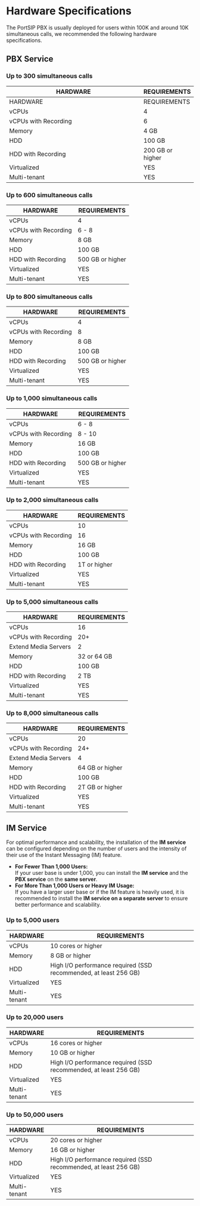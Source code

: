 # Hardware Specifications

The PortSIP PBX is usually deployed for users within 100K and around 10K simultaneous calls, we recommended the following hardware specifications.

## PBX Service

### **Up to 300 simultaneous calls**

<table data-header-hidden><thead><tr><th width="400">HARDWARE</th><th>REQUIREMENTS</th></tr></thead><tbody><tr><td>HARDWARE</td><td>REQUIREMENTS</td></tr><tr><td>vCPUs</td><td>4</td></tr><tr><td>vCPUs with Recording</td><td>6</td></tr><tr><td>Memory</td><td>4 GB</td></tr><tr><td>HDD</td><td>100 GB</td></tr><tr><td>HDD with Recording</td><td>200 GB or higher</td></tr><tr><td>Virtualized</td><td>YES</td></tr><tr><td>Multi-tenant</td><td>YES</td></tr></tbody></table>

### **Up to 600 simultaneous calls**

| HARDWARE             | REQUIREMENTS     |
| -------------------- | ---------------- |
| vCPUs                | 4                |
| vCPUs with Recording | 6 - 8            |
| Memory               | 8 GB             |
| HDD                  | 100 GB           |
| HDD with Recording   | 500 GB or higher |
| Virtualized          | YES              |
| Multi-tenant         | YES              |

### **Up to 800 simultaneous calls**

| HARDWARE             | REQUIREMENTS     |
| -------------------- | ---------------- |
| vCPUs                | 4                |
| vCPUs with Recording | 8                |
| Memory               | 8 GB             |
| HDD                  | 100 GB           |
| HDD with Recording   | 500 GB or higher |
| Virtualized          | YES              |
| Multi-tenant         | YES              |

### **Up to 1,000 simultaneous calls**

| HARDWARE             | REQUIREMENTS     |
| -------------------- | ---------------- |
| vCPUs                | 6 - 8            |
| vCPUs with Recording | 8 - 10           |
| Memory               | 16 GB            |
| HDD                  | 100 GB           |
| HDD with Recording   | 500 GB or higher |
| Virtualized          | YES              |
| Multi-tenant         | YES              |

### **Up to 2,000 simultaneous calls**

| HARDWARE             | REQUIREMENTS |
| -------------------- | ------------ |
| vCPUs                | 10           |
| vCPUs with Recording | 16           |
| Memory               | 16 GB        |
| HDD                  | 100 GB       |
| HDD with Recording   | 1T or higher |
| Virtualized          | YES          |
| Multi-tenant         | YES          |

### **Up to 5,000 simultaneous calls**

| HARDWARE             | REQUIREMENTS |
| -------------------- | ------------ |
| vCPUs                | 16           |
| vCPUs with Recording | 20+          |
| Extend Media Servers | 2            |
| Memory               | 32 or 64 GB  |
| HDD                  | 100 GB       |
| HDD with Recording   | 2 TB         |
| Virtualized          | YES          |
| Multi-tenant         | YES          |

### **Up to 8,000 simultaneous calls**

| HARDWARE             | REQUIREMENTS    |
| -------------------- | --------------- |
| vCPUs                | 20              |
| vCPUs with Recording | 24+             |
| Extend Media Servers | 4               |
| Memory               | 64 GB or higher |
| HDD                  | 100 GB          |
| HDD with Recording   | 2T GB or higher |
| Virtualized          | YES             |
| Multi-tenant         | YES             |

## IM Service

For optimal performance and scalability, the installation of the **IM service** can be configured depending on the number of users and the intensity of their use of the Instant Messaging (IM) feature.

* **For Fewer Than 1,000 Users:**\
  If your user base is under 1,000, you can install the **IM service** and the **PBX service** on the **same server**.
* **For More Than 1,000 Users or Heavy IM Usage:**\
  If you have a larger user base or if the IM feature is heavily used, it is recommended to install the **IM service on a separate server** to ensure better performance and scalability.

### **Up to 5,000 users**

| HARDWARE     | REQUIREMENTS                                                     |
| ------------ | ---------------------------------------------------------------- |
| vCPUs        | 10 cores or higher                                               |
| Memory       | 8 GB or higher                                                   |
| HDD          | High I/O performance required (SSD recommended, at least 256 GB) |
| Virtualized  | YES                                                              |
| Multi-tenant | YES                                                              |

### **Up to 20,000 users**

| HARDWARE     | REQUIREMENTS                                                     |
| ------------ | ---------------------------------------------------------------- |
| vCPUs        | 16 cores or higher                                               |
| Memory       | 10 GB or higher                                                  |
| HDD          | High I/O performance required (SSD recommended, at least 256 GB) |
| Virtualized  | YES                                                              |
| Multi-tenant | YES                                                              |

### Up to 50,000 users

| HARDWARE     | REQUIREMENTS                                                     |
| ------------ | ---------------------------------------------------------------- |
| vCPUs        | 20 cores or higher                                               |
| Memory       | 16 GB or higher                                                  |
| HDD          | High I/O performance required (SSD recommended, at least 256 GB) |
| Virtualized  | YES                                                              |
| Multi-tenant | YES                                                              |

